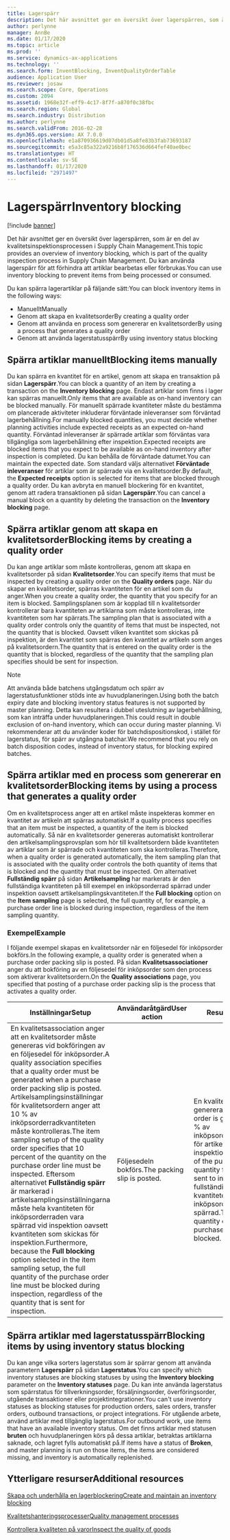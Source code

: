 ```yaml
---
title: Lagerspärr
description: Det här avsnittet ger en översikt över lagerspärren, som är en del av kvalitetsinspektionsprocessen i Supply Chain Management. Du kan använda lagerspärr för att förhindra att artiklar bearbetas eller förbrukas.
author: perlynne
manager: AnnBe
ms.date: 01/17/2020
ms.topic: article
ms.prod: ''
ms.service: dynamics-ax-applications
ms.technology: ''
ms.search.form: InventBlocking, InventQualityOrderTable
audience: Application User
ms.reviewer: josaw
ms.search.scope: Core, Operations
ms.custom: 2094
ms.assetid: 1968e32f-eff9-4c17-8f7f-a870f0c38fbc
ms.search.region: Global
ms.search.industry: Distribution
ms.author: perlynne
ms.search.validFrom: 2016-02-28
ms.dyn365.ops.version: AX 7.0.0
ms.openlocfilehash: e1a870936619d07db01d5a8fe83b3fab73693187
ms.sourcegitcommit: e5a3c85a322a9216b8f176536d664fef40ae0bec
ms.translationtype: HT
ms.contentlocale: sv-SE
ms.lasthandoff: 01/17/2020
ms.locfileid: "2971497"
---
```

# <a name="inventory-blocking"></a><span data-ttu-id="292cf-104">Lagerspärr</span><span class="sxs-lookup"><span data-stu-id="292cf-104">Inventory blocking</span></span>

[!include [banner](../includes/banner.md)]

<span data-ttu-id="292cf-105">Det här avsnittet ger en översikt över lagerspärren, som är en del av kvalitetsinspektionsprocessen i Supply Chain Management.</span><span class="sxs-lookup"><span data-stu-id="292cf-105">This topic provides an overview of inventory blocking, which is part of the quality inspection process in Supply Chain Management.</span></span> <span data-ttu-id="292cf-106">Du kan använda lagerspärr för att förhindra att artiklar bearbetas eller förbrukas.</span><span class="sxs-lookup"><span data-stu-id="292cf-106">You can use inventory blocking to prevent items from being processed or consumed.</span></span>

<span data-ttu-id="292cf-107">Du kan spärra lagerartiklar på fäljande sätt:</span><span class="sxs-lookup"><span data-stu-id="292cf-107">You can block inventory items in the following ways:</span></span>
-   <span data-ttu-id="292cf-108">Manuellt</span><span class="sxs-lookup"><span data-stu-id="292cf-108">Manually</span></span>
-   <span data-ttu-id="292cf-109">Genom att skapa en kvalitetsorder</span><span class="sxs-lookup"><span data-stu-id="292cf-109">By creating a quality order</span></span>
-   <span data-ttu-id="292cf-110">Genom att använda en process som genererar en kvalitetsorder</span><span class="sxs-lookup"><span data-stu-id="292cf-110">By using a process that generates a quality order</span></span>
-   <span data-ttu-id="292cf-111">Genom att använda lagerstatusspärr</span><span class="sxs-lookup"><span data-stu-id="292cf-111">By using inventory status blocking</span></span>

## <a name="blocking-items-manually"></a><span data-ttu-id="292cf-112">Spärra artiklar manuellt</span><span class="sxs-lookup"><span data-stu-id="292cf-112">Blocking items manually</span></span>
<span data-ttu-id="292cf-113">Du kan spärra en kvantitet för en artikel, genom att skapa en transaktion på sidan **Lagerspärr**.</span><span class="sxs-lookup"><span data-stu-id="292cf-113">You can block a quantity of an item by creating a transaction on the **Inventory blocking** page.</span></span> <span data-ttu-id="292cf-114">Endast artiklar som finns i lager kan spärras manuellt.</span><span class="sxs-lookup"><span data-stu-id="292cf-114">Only items that are available as on-hand inventory can be blocked manually.</span></span> <span data-ttu-id="292cf-115">För manuellt spärrade kvantiteter måste du bestämma om plancerade aktiviteter inkluderar förväntade inleveranser som förväntad lagerbehållning.</span><span class="sxs-lookup"><span data-stu-id="292cf-115">For manually blocked quantities, you must decide whether planning activities include expected receipts as an expected on-hand quantity.</span></span> <span data-ttu-id="292cf-116">Förväntad inleveranser är spärrade artiklar som förväntas vara tillgängliga som lagerbehållning efter inspektion.</span><span class="sxs-lookup"><span data-stu-id="292cf-116">Expected receipts are blocked items that you expect to be available as on-hand inventory after inspection is completed.</span></span> <span data-ttu-id="292cf-117">Du kan behålla de förväntade datumet.</span><span class="sxs-lookup"><span data-stu-id="292cf-117">You can maintain the expected date.</span></span> <span data-ttu-id="292cf-118">Som standard väljs alternativet **Förväntade inleveranser** för artiklar som är spärrade via en kvalitetsorder.</span><span class="sxs-lookup"><span data-stu-id="292cf-118">By default, the **Expected receipts** option is selected for items that are blocked through a quality order.</span></span> <span data-ttu-id="292cf-119">Du kan avbryta en manuell blockering för en kvantitet, genom att radera transaktionen på sidan **Lagerspärr**.</span><span class="sxs-lookup"><span data-stu-id="292cf-119">You can cancel a manual block on a quantity by deleting the transaction on the **Inventory blocking** page.</span></span>

## <a name="blocking-items-by-creating-a-quality-order"></a><span data-ttu-id="292cf-120">Spärra artiklar genom att skapa en kvalitetsorder</span><span class="sxs-lookup"><span data-stu-id="292cf-120">Blocking items by creating a quality order</span></span>
<span data-ttu-id="292cf-121">Du kan ange artiklar som måste kontrolleras, genom att skapa en kvalitetsorder på sidan **Kvalitetsorder**.</span><span class="sxs-lookup"><span data-stu-id="292cf-121">You can specify items that must be inspected by creating a quality order on the **Quality orders** page.</span></span> <span data-ttu-id="292cf-122">När du skapar en kvalitetsorder, spärras kvantiteten för en artikel som du anger.</span><span class="sxs-lookup"><span data-stu-id="292cf-122">When you create a quality order, the quantity that you specify for an item is blocked.</span></span> <span data-ttu-id="292cf-123">Samplingsplanen som är kopplad till n kvalitetsorder kontrollerar bara kvantiteten av artiklarna som måste kontrolleras, inte kvantiteten som har spärrats.</span><span class="sxs-lookup"><span data-stu-id="292cf-123">The sampling plan that is associated with a quality order controls only the quantity of items that must be inspected, not the quantity that is blocked.</span></span> <span data-ttu-id="292cf-124">Oavsett vilken kvantitet som skickas på inspektion, är den kvantitet som spärras den kvantitet av artikeln som anges på kvalitetsordern.</span><span class="sxs-lookup"><span data-stu-id="292cf-124">The quantity that is entered on the quality order is the quantity that is blocked, regardless of the quantity that the sampling plan specifies should be sent for inspection.</span></span>

> [!NOTE]
> <span data-ttu-id="292cf-125">Att använda både batchens utgångsdatum och spärr av lagerstatusfunktioner stöds inte av huvudplaneringen.</span><span class="sxs-lookup"><span data-stu-id="292cf-125">Using both the batch expiry date and blocking inventory status features is not supported by master planning.</span></span> <span data-ttu-id="292cf-126">Detta kan resultera i dubbel uteslutning av lagerbehållning, som kan inträffa under huvudplaneringen.</span><span class="sxs-lookup"><span data-stu-id="292cf-126">This could result in double exclusion of on-hand inventory, which can occur during master planning.</span></span> <span data-ttu-id="292cf-127">Vi rekommenderar att du använder koder för batchdispositionskod, i stället för lagerstatus, för spärr av utgångna batchar.</span><span class="sxs-lookup"><span data-stu-id="292cf-127">We recommend that you rely on batch disposition codes, instead of inventory status, for blocking expired batches.</span></span>

## <a name="blocking-items-by-using-a-process-that-generates-a-quality-order"></a><span data-ttu-id="292cf-128">Spärra artiklar med en process som genererar en kvalitetsorder</span><span class="sxs-lookup"><span data-stu-id="292cf-128">Blocking items by using a process that generates a quality order</span></span>
<span data-ttu-id="292cf-129">Om en kvalitetsprocess anger att en artikel måste inspekteras kommer en kvantitet av artikeln att spärras automatiskt.</span><span class="sxs-lookup"><span data-stu-id="292cf-129">If a quality process specifies that an item must be inspected, a quantity of the item is blocked automatically.</span></span> <span data-ttu-id="292cf-130">Så när en kvalitetsorder genereras automatiskt kontrollerar den artikelsamplingsprovsplan som hör till kvalitetsordern både kvantiteten av artiklar som är spärrade och kvantiteten som ska kontrolleras.</span><span class="sxs-lookup"><span data-stu-id="292cf-130">Therefore, when a quality order is generated automatically, the item sampling plan that is associated with the quality order controls the both quantity of items that is blocked and the quantity that must be inspected.</span></span> <span data-ttu-id="292cf-131">Om alternativet **Fullständig spärr** på sidan **Artikelsampling** har markerats är den fullständiga kvantiteten på till exempel en inköpsorderrad spärrad under inspektion oavsett artikelsamplingskvantiteten.</span><span class="sxs-lookup"><span data-stu-id="292cf-131">If the **Full blocking** option on the **Item sampling** page is selected, the full quantity of, for example, a purchase order line is blocked during inspection, regardless of the item sampling quantity.</span></span>
### <a name="example"></a><span data-ttu-id="292cf-132">Exempel</span><span class="sxs-lookup"><span data-stu-id="292cf-132">Example</span></span>

<span data-ttu-id="292cf-133">I följande exempel skapas en kvalitetsorder när en följesedel för inköpsorder bokförs.</span><span class="sxs-lookup"><span data-stu-id="292cf-133">In the following example, a quality order is generated when a purchase order packing slip is posted.</span></span> <span data-ttu-id="292cf-134">På sidan **Kvalitetsassociationer** anger du att bokföring av en följesedel för inköpsorder som den process som aktiverar kvalitetsordern.</span><span class="sxs-lookup"><span data-stu-id="292cf-134">On the **Quality associations** page, you specified that posting of a purchase order packing slip is the process that activates a quality order.</span></span>

|<span data-ttu-id="292cf-135">Inställningar</span><span class="sxs-lookup"><span data-stu-id="292cf-135">Setup</span></span>                                                                     |<span data-ttu-id="292cf-136">Användaråtgärd</span><span class="sxs-lookup"><span data-stu-id="292cf-136">User action</span></span>                 |<span data-ttu-id="292cf-137">Resultat</span><span class="sxs-lookup"><span data-stu-id="292cf-137">Result</span></span>             |
|--------------------------------------------------------------------------|----------------------------|-------------------|
| <span data-ttu-id="292cf-138">En kvalitetsassociation anger att en kvalitetsorder måste genereras vid bokföringen av en följesedel för inköpsorder.</span><span class="sxs-lookup"><span data-stu-id="292cf-138">A quality association specifies that a quality order must be generated when a purchase order packing slip is posted.</span></span> <span data-ttu-id="292cf-139">Artikelsamplingsinställningar för kvalitetsordern anger att 10 % av inköpsorderradkvantiteten måste kontrolleras.</span><span class="sxs-lookup"><span data-stu-id="292cf-139">The item sampling setup of the quality order specifies that 10 percent of the quantity on the purchase order line must be inspected.</span></span> <span data-ttu-id="292cf-140">Eftersom alternativet **Fullständig spärr** är markerad i artikelsamplingsinställningarna måste hela kvantiteten för inköpsorderraden vara spärrad vid inspektion oavsett kvantiteten som skickas för inspektion.</span><span class="sxs-lookup"><span data-stu-id="292cf-140">Furthermore, because the **Full blocking** option selected in the item sampling setup, the full quantity of the purchase order line must be blocked during inspection, regardless of the quantity that is sent for inspection.</span></span> | <span data-ttu-id="292cf-141">Följesedeln bokförs.</span><span class="sxs-lookup"><span data-stu-id="292cf-141">The packing slip is posted.</span></span> | <span data-ttu-id="292cf-142">En kvalitetsorder genereras.</span><span class="sxs-lookup"><span data-stu-id="292cf-142">A quality order is generated.</span></span> <span data-ttu-id="292cf-143">10 % av inköpsorderkvantiteten för artikeln skickas för inspektion.</span><span class="sxs-lookup"><span data-stu-id="292cf-143">Ten percent of the purchase order quantity for the item is sent to inspection.</span></span> <span data-ttu-id="292cf-144">Den fullständiga kvantiteten på inköpsorderraden är spärrad.</span><span class="sxs-lookup"><span data-stu-id="292cf-144">The full quantity of the purchase order line is blocked.</span></span> |

## <a name="blocking-items-by-using-inventory-status-blocking"></a><span data-ttu-id="292cf-145">Spärra artiklar med lagerstatusspärr</span><span class="sxs-lookup"><span data-stu-id="292cf-145">Blocking items by using inventory status blocking</span></span>
<span data-ttu-id="292cf-146">Du kan ange vilka sorters lagerstatus som är spärrar genom att använda parametern **Lagerspärr** på sidan **Lagerstatus**.</span><span class="sxs-lookup"><span data-stu-id="292cf-146">You can specify which inventory statuses are blocking statuses by using the **Inventory blocking** parameter on the **Inventory statuses** page.</span></span> <span data-ttu-id="292cf-147"> Du kan inte använda lagerstatus som spärrstatus för tillverkningsorder, försäljningsorder, överföringsorder, utgående transaktioner eller projektintegrationer.</span><span class="sxs-lookup"><span data-stu-id="292cf-147">You can't use inventory statuses as blocking statuses for production orders, sales orders, transfer orders, outbound transactions, or project integrations.</span></span> <span data-ttu-id="292cf-148">För utgående arbete, använd artiklar med tillgänglig lagerstatus.</span><span class="sxs-lookup"><span data-stu-id="292cf-148">For outbound work, use items that have an available inventory status.</span></span> <span data-ttu-id="292cf-149">Om det finns artiklar med statusen **bruten** och huvudplaneringen körs på dessa artiklar, betraktas artiklarna saknade, och lagret fylls automatiskt på.</span><span class="sxs-lookup"><span data-stu-id="292cf-149">If items have a status of **Broken**, and master planning is run on those items, the items are considered missing, and inventory is automatically replenished.</span></span>



<a name="additional-resources"></a><span data-ttu-id="292cf-150">Ytterligare resurser</span><span class="sxs-lookup"><span data-stu-id="292cf-150">Additional resources</span></span>
--------

[<span data-ttu-id="292cf-151">Skapa och underhålla en lagerblockering</span><span class="sxs-lookup"><span data-stu-id="292cf-151">Create and maintain an inventory blocking</span></span>](tasks/create-maintain-inventory-blocking.md)

[<span data-ttu-id="292cf-152">Kvalitetshanteringsprocesser</span><span class="sxs-lookup"><span data-stu-id="292cf-152">Quality management processes</span></span>](quality-management-processes.md)

[<span data-ttu-id="292cf-153">Kontrollera kvaliteten på varor</span><span class="sxs-lookup"><span data-stu-id="292cf-153">Inspect the quality of goods</span></span>](tasks/inspect-quality-goods.md)
